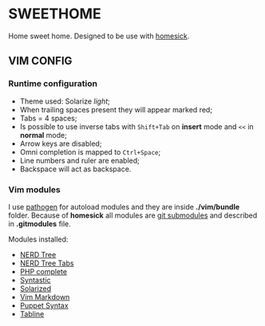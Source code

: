 # SWEETHOME

Home sweet home. Designed to be use with [homesick](https://github.com/technicalpickles/homesick).

## VIM CONFIG

### Runtime configuration

 - Theme used: Solarize *light*;
 - When trailing spaces present they will appear marked red;
 - Tabs = 4 spaces;
 - Is possible to use inverse tabs with ```Shift+Tab``` on **insert** mode and ```<<``` in **normal** mode;
 - Arrow keys are disabled;
 - Omni completion is mapped to ```Ctrl+Space```;
 - Line numbers and ruler are enabled;
 - Backspace will act as backspace.

### Vim modules

I use [pathogen](https://github.com/tpope/vim-pathogen) for autoload modules and they are inside **./vim/bundle** folder. Because of **homesick** all modules are [git submodules](http://git-scm.com/book/en/Git-Tools-Submodules) and described in **.gitmodules** file.

Modules installed:
 - [NERD Tree](https://github.com/scrooloose/nerdtree)
 - [NERD Tree Tabs](https://github.com/jistr/vim-nerdtree-tabs)
 - [PHP complete](https://github.com/shawncplus/phpcomplete.vim)
 - [Syntastic](https://github.com/scrooloose/syntastic)
 - [Solarized](https://github.com/altercation/vim-colors-solarized)
 - [Vim Markdown](https://github.com/tpope/vim-markdown)
 - [Puppet Syntax](https://github.com/puppetlabs/puppet-syntax-vim)
 - [Tabline](https://github.com/mkitt/tabline.vim)
